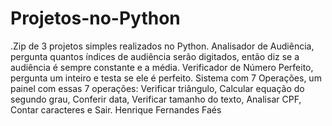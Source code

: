 # Projetos-no-Python
.Zip de 3 projetos simples realizados no Python.
Analisador de Audiência, pergunta quantos índices de audiência serão digitados, então diz se a audiência é sempre constante e a média.
Verificador de Número Perfeito, pergunta um inteiro e testa se ele é perfeito.
Sistema com 7 Operações, um painel com essas 7 operações: Verificar triângulo, Calcular equação do segundo grau, Conferir data, Verificar tamanho do texto, Analisar CPF, Contar caracteres e Sair.
Henrique Fernandes Faés
